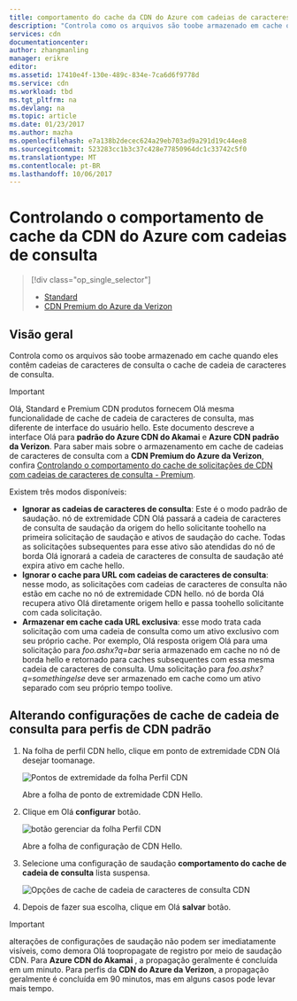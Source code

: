 ```yaml
---
title: comportamento do cache da CDN do Azure com cadeias de caracteres de consulta de aaaControl | Microsoft Docs
description: "Controla como os arquivos são toobe armazenado em cache quando eles contêm cadeias de caracteres de consulta o cache da cadeia de consulta do Azure CDN."
services: cdn
documentationcenter: 
author: zhangmanling
manager: erikre
editor: 
ms.assetid: 17410e4f-130e-489c-834e-7ca6d6f9778d
ms.service: cdn
ms.workload: tbd
ms.tgt_pltfrm: na
ms.devlang: na
ms.topic: article
ms.date: 01/23/2017
ms.author: mazha
ms.openlocfilehash: e7a138b2decec624a29eb703ad9a291d19c44ee8
ms.sourcegitcommit: 523283cc1b3c37c428e77850964dc1c33742c5f0
ms.translationtype: MT
ms.contentlocale: pt-BR
ms.lasthandoff: 10/06/2017
---
```

# <a name="control-azure-cdn-caching-behavior-with-query-strings"></a>Controlando o comportamento de cache da CDN do Azure com cadeias de consulta
> [!div class="op_single_selector"]
> * [Standard](cdn-query-string.md)
> * [CDN Premium do Azure da Verizon](cdn-query-string-premium.md)
> 
> 

## <a name="overview"></a>Visão geral
Controla como os arquivos são toobe armazenado em cache quando eles contêm cadeias de caracteres de consulta o cache de cadeia de caracteres de consulta.

> [!IMPORTANT]
> Olá, Standard e Premium CDN produtos fornecem Olá mesma funcionalidade de cache de cadeia de caracteres de consulta, mas diferente de interface do usuário hello.  Este documento descreve a interface Olá para **padrão do Azure CDN do Akamai** e **Azure CDN padrão da Verizon**.  Para saber mais sobre o armazenamento em cache de cadeias de caracteres de consulta com a **CDN Premium do Azure da Verizon**, confira [Controlando o comportamento do cache de solicitações de CDN com cadeias de caracteres de consulta - Premium](cdn-query-string-premium.md).
> 
> 

Existem três modos disponíveis:

* **Ignorar as cadeias de caracteres de consulta**: Este é o modo padrão de saudação.  nó de extremidade CDN Olá passará a cadeia de caracteres de consulta de saudação da origem do hello solicitante toohello na primeira solicitação de saudação e ativos de saudação do cache.  Todas as solicitações subsequentes para esse ativo são atendidas do nó de borda Olá ignorará a cadeia de caracteres de consulta de saudação até expira ativo em cache hello.
* **Ignorar o cache para URL com cadeias de caracteres de consulta**: nesse modo, as solicitações com cadeias de caracteres de consulta não estão em cache no nó de extremidade CDN hello.  nó de borda Olá recupera ativo Olá diretamente origem hello e passa toohello solicitante com cada solicitação.
* **Armazenar em cache cada URL exclusiva**: esse modo trata cada solicitação com uma cadeia de consulta como um ativo exclusivo com seu próprio cache.  Por exemplo, Olá resposta origem Olá para uma solicitação para *foo.ashx?q=bar* seria armazenado em cache no nó de borda hello e retornado para caches subsequentes com essa mesma cadeia de caracteres de consulta.  Uma solicitação para *foo.ashx?q=somethingelse* deve ser armazenado em cache como um ativo separado com seu próprio tempo toolive.

## <a name="changing-query-string-caching-settings-for-standard-cdn-profiles"></a>Alterando configurações de cache de cadeia de consulta para perfis de CDN padrão
1. Na folha de perfil CDN hello, clique em ponto de extremidade CDN Olá desejar toomanage.
   
    ![Pontos de extremidade da folha Perfil CDN](./media/cdn-query-string/cdn-endpoints.png)
   
    Abre a folha de ponto de extremidade CDN Hello.
2. Clique em Olá **configurar** botão.
   
    ![botão gerenciar da folha Perfil CDN](./media/cdn-query-string/cdn-config-btn.png)
   
    Abre a folha de configuração de CDN Hello.
3. Selecione uma configuração de saudação **comportamento do cache de cadeia de consulta** lista suspensa.
   
    ![Opções de cache de cadeia de caracteres de consulta CDN](./media/cdn-query-string/cdn-query-string.png)
4. Depois de fazer sua escolha, clique em Olá **salvar** botão.

> [!IMPORTANT]
> alterações de configurações de saudação não podem ser imediatamente visíveis, como demora Olá toopropagate de registro por meio de saudação CDN.  Para <b>Azure CDN do Akamai</b> , a propagação geralmente é concluída em um minuto.  Para perfis da <b>CDN do Azure da Verizon</b>, a propagação geralmente é concluída em 90 minutos, mas em alguns casos pode levar mais tempo.
> 
> 

